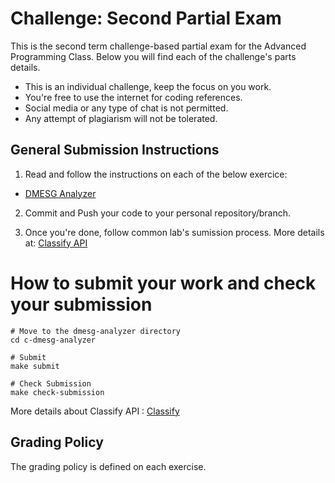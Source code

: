 Challenge: Second Partial Exam
==============================

This is the second term challenge-based partial exam for the Advanced Programming Class. Below you will find each of the challenge's parts details.

- This is an individual challenge, keep the focus on you work.
- You're free to use the internet for coding references.
- Social media or any type of chat is not permitted.
- Any attempt of plagiarism will not be tolerated.


General Submission Instructions
--------------------

1. Read and follow the instructions on each of the below exercice:
  - [DMESG Analyzer](./dmesg-analyzer)

2. Commit and Push your code to your personal repository/branch.

3. Once you're done, follow common lab's sumission process. More details at: [Classify API](../../classify.md)

How to submit your work and check your submission
=================================================
```
# Move to the dmesg-analyzer directory
cd c-dmesg-analyzer

# Submit
make submit

# Check Submission
make check-submission
```

More details about Classify API : [Classify](../../classify.md)


Grading Policy
--------------
The grading policy is defined on each exercise.
